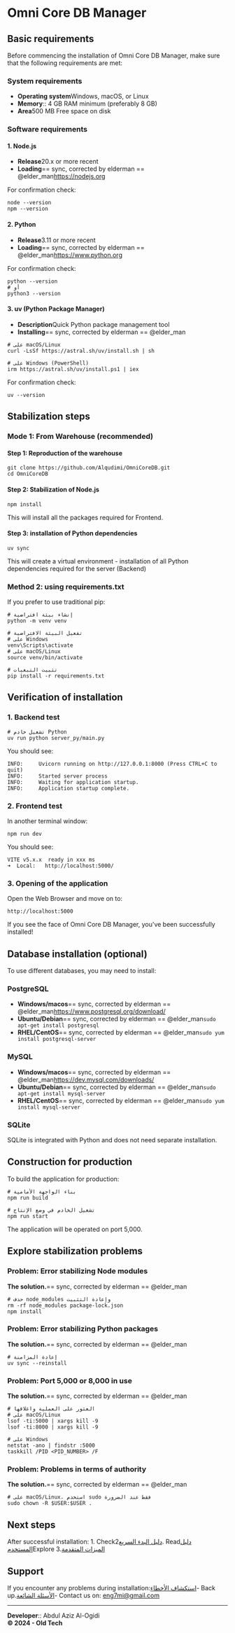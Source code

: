 Omni Core DB Manager
====================

Basic requirements
------------------

Before commencing the installation of Omni Core DB Manager, make sure that the following requirements are met:

### System requirements

* **Operating system**Windows, macOS, or Linux
* **Memory**:: 4 GB RAM minimum (preferably 8 GB)
* **Area**500 MB Free space on disk

### Software requirements

#### 1. Node.js

* **Release**20.x or more recent
* **Loading**== sync, corrected by elderman == @elder\_man<https://nodejs.org>

For confirmation check:

```
node --version
npm --version
```

#### 2. Python

* **Release**3.11 or more recent
* **Loading**== sync, corrected by elderman == @elder\_man<https://www.python.org>

For confirmation check:

```
python --version
# أو
python3 --version
```

#### 3. uv (Python Package Manager)

* **Description**Quick Python package management tool
* **Installing**== sync, corrected by elderman == @elder\_man

```
# على macOS/Linux
curl -LsSf https://astral.sh/uv/install.sh | sh

# على Windows (PowerShell)
irm https://astral.sh/uv/install.ps1 | iex
```

For confirmation check:

```
uv --version
```

Stabilization steps
-------------------

### Mode 1: From Warehouse (recommended)

#### Step 1: Reproduction of the warehouse

```
git clone https://github.com/Alqudimi/OmniCoreDB.git
cd OmniCoreDB
```

#### Step 2: Stabilization of Node.js

```
npm install
```

This will install all the packages required for Frontend.

#### Step 3: installation of Python dependencies

```
uv sync
```

This will create a virtual environment - installation of all Python dependencies required for the server (Backend)

### Method 2: using requirements.txt

If you prefer to use traditional pip:

```
# إنشاء بيئة افتراضية
python -m venv venv

# تفعيل البيئة الافتراضية
# على Windows
venv\Scripts\activate
# على macOS/Linux
source venv/bin/activate

# تثبيت التبعيات
pip install -r requirements.txt
```

Verification of installation
----------------------------

### 1. Backend test

```
# تشغيل خادم Python
uv run python server_py/main.py
```

You should see:

```
INFO:     Uvicorn running on http://127.0.0.1:8000 (Press CTRL+C to quit)
INFO:     Started server process
INFO:     Waiting for application startup.
INFO:     Application startup complete.
```

### 2. Frontend test

In another terminal window:

```
npm run dev
```

You should see:

```
VITE v5.x.x  ready in xxx ms
➜  Local:   http://localhost:5000/
```

### 3. Opening of the application

Open the Web Browser and move on to:

```
http://localhost:5000
```

If you see the face of Omni Core DB Manager, you've been successfully installed!

Database installation (optional)
--------------------------------

To use different databases, you may need to install:

### PostgreSQL

* **Windows/macos**== sync, corrected by elderman == @elder\_man<https://www.postgresql.org/download/>
* **Ubuntu/Debian**== sync, corrected by elderman == @elder\_man`sudo apt-get install postgresql`
* **RHEL/CentOS**== sync, corrected by elderman == @elder\_man`sudo yum install postgresql-server`

### MySQL

* **Windows/macos**== sync, corrected by elderman == @elder\_man<https://dev.mysql.com/downloads/>
* **Ubuntu/Debian**== sync, corrected by elderman == @elder\_man`sudo apt-get install mysql-server`
* **RHEL/CentOS**== sync, corrected by elderman == @elder\_man`sudo yum install mysql-server`

### SQLite

SQLite is integrated with Python and does not need separate installation.

Construction for production
---------------------------

To build the application for production:

```
# بناء الواجهة الأمامية
npm run build

# تشغيل الخادم في وضع الإنتاج
npm run start
```

The application will be operated on port 5,000.

Explore stabilization problems
------------------------------

### Problem: Error stabilizing Node modules

**The solution.**== sync, corrected by elderman == @elder\_man

```
# حذف node_modules وإعادة التثبيت
rm -rf node_modules package-lock.json
npm install
```

### Problem: Error stabilizing Python packages

**The solution.**== sync, corrected by elderman == @elder\_man

```
# إعادة المزامنة
uv sync --reinstall
```

### Problem: Port 5,000 or 8,000 in use

**The solution.**== sync, corrected by elderman == @elder\_man

```
# العثور على العملية واغلاقها
# على macOS/Linux
lsof -ti:5000 | xargs kill -9
lsof -ti:8000 | xargs kill -9

# على Windows
netstat -ano | findstr :5000
taskkill /PID <PID_NUMBER> /F
```

### Problem: Problems in terms of authority

**The solution.**== sync, corrected by elderman == @elder\_man

```
# على macOS/Linux، استخدم sudo فقط عند الضرورة
sudo chown -R $USER:$USER .
```

Next steps
----------

After successful installation: 1. Check[دليل البدء السريع](./quick-start.md)2. Read[دليل المستخدم](./user-guide.md)Explore 3.[الميزات المتقدمة](./advanced-features.md)

Support
-------

If you encounter any problems during installation:[استكشاف الأخطاء](./troubleshooting.md)- Back up.[الأسئلة الشائعة](./faq.md)- Contact us on: eng7mi@gmail.com

---

**Developer**:: Abdul Aziz Al-Ogidi  
**© 2024 - Old Tech**